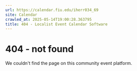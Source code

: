 ```yaml
---
url: https://calendar.fiu.edu/iherr034_69
site: Calendar
crawled_at: 2025-05-14T19:00:28.363795
title: 404 - Localist Event Calendar Software
---
```


# 404 - not found
We couldn't find the page on this community event platform.
